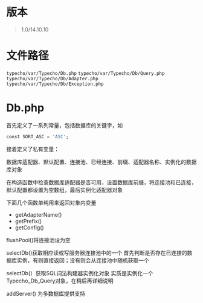 # 版本

> 1.0/14.10.10

# 文件路径

`typecho/var/Typecho/Db.php`
`typecho/var/Typecho/Db/Query.php`
`typecho/var/Typecho/Db/Adapter.php`
`typecho/var/Typecho/Db/Exception.php`

# Db.php

首先定义了一系列常量，包括数据库的关键字，如 
   
```sql
const SORT_ASC = 'ASC';
```

接着定义了私有变量：

数据库适配器、默认配置、连接池、已经连接、前缀、适配器名称、实例化的数据库对象

在构造函数中检查数据库适配器是否可用，设置数据库前缀，将连接池和已连接，默认配置都设置为空数组，最后实例化适配器对象

下面几个函数单纯用来返回对象内变量
 * getAdapterName()
 * getPrefix()
 * getConfig()
 
flushPool()将连接池设为空

selectDb()获取相应读或写服务器连接池中的一个 
首先判断是否存在已连接的数据库实例，有则直接返回；没有则会从连接池中随机获取一个

selectDb(）获取SQL词法构建器实例化对象
实质是实例化一个Typecho_Db_Query对象，在稍后再详细说明

addServer() 为多数据库提供支持